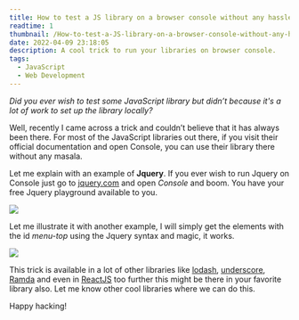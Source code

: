 ```yaml
---
title: How to test a JS library on a browser console without any hassle?
readtime: 1
thumbnail: /How-to-test-a-JS-library-on-a-browser-console-without-any-hassle/header.png
date: 2022-04-09 23:18:05
description: A cool trick to run your libraries on browser console.
tags:
  - JavaScript
  - Web Development
---
```


*Did you ever wish to test some JavaScript library but didn’t because it's a lot of work to set up the library locally?*

Well, recently I came across a trick and couldn’t believe that it has always been there. For most of the JavaScript libraries out there, if you visit their official documentation and open Console, you can use their library there without any masala.

Let me explain with an example of **Jquery**. If you ever wish to run Jquery on Console just go to [<u>jquery.com</u>](https://jquery.com) and open *Console* and boom. You have your free Jquery playground available to you.

![](https://cdn-images-1.medium.com/max/2024/1*F7auNXaUjFvlnbWW_Y8N6w.png)

Let me illustrate it with another example, I will simply get the elements with the id *menu-top* using the Jquery syntax and magic, it works.

![](https://cdn-images-1.medium.com/max/2024/1*qMv8j1YzhMlonH9kH98jow.png)

This trick is available in a lot of other libraries like [<u>lodash</u>](https://lodash.com/docs/4.17.15), [<u>underscore</u>](https://underscorejs.org/), [<u>Ramda</u>](https://ramdajs.com/docs/) and even in [<u>ReactJS</u>](https://reactjs.org/) too further this might be there in your favorite library also. Let me know other cool libraries where we can do this.

Happy hacking!
